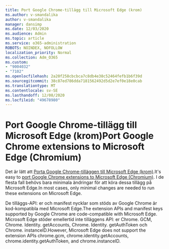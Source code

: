 ```yaml
---
title: Port Google Chrome-tillägg till Microsoft Edge (krom)
ms.author: v-smandalika
author: v-smandalika
manager: dansimp
ms.date: 12/03/2020
ms.audience: Admin
ms.topic: article
ms.service: o365-administration
ROBOTS: NOINDEX, NOFOLLOW
localization_priority: Normal
ms.collection: Adm_O365
ms.custom:
- "9004032"
- "7102"
ms.openlocfilehash: 2a20f258cbcbca7c8db4e38c52464fefb1b6f39d
ms.sourcegitcommit: 38c87ed786dda7181562492d5d2e7ef0e18e0cab
ms.translationtype: MT
ms.contentlocale: sv-SE
ms.lasthandoff: 12/08/2020
ms.locfileid: "49678980"
---
```

# <a name="port-google-chrome-extensions-to-microsoft-edge-chromium"></a><span data-ttu-id="b036e-102">Port Google Chrome-tillägg till Microsoft Edge (krom)</span><span class="sxs-lookup"><span data-stu-id="b036e-102">Port Google Chrome extensions to Microsoft Edge (Chromium)</span></span>

<span data-ttu-id="b036e-103">Det är lätt att [Porta Google Chrome-tilläggen till Microsoft Edge (krom)](https://docs.microsoft.com/microsoft-edge/extensions-chromium/developer-guide/port-chrome-extension).</span><span class="sxs-lookup"><span data-stu-id="b036e-103">It's easy to [port Google Chrome extensions to Microsoft Edge (Chromium)](https://docs.microsoft.com/microsoft-edge/extensions-chromium/developer-guide/port-chrome-extension).</span></span> <span data-ttu-id="b036e-104">I de flesta fall behövs bara minimala ändringar för att köra dessa tillägg på Microsoft Edge.</span><span class="sxs-lookup"><span data-stu-id="b036e-104">In most cases, only minimal changes are needed to run these extensions on Microsoft Edge.</span></span>

<span data-ttu-id="b036e-105">De tilläggs-API: er och manifest nycklar som stöds av Google Chrome är kod-kompatibla med Microsoft Edge.</span><span class="sxs-lookup"><span data-stu-id="b036e-105">The extension APIs and manifest keys supported by Google Chrome are code-compatible with Microsoft Edge.</span></span> <span data-ttu-id="b036e-106">Microsoft Edge stöder emellertid inte tilläggens API: er Chrome. GCM, Chrome. Identity. getAccounts, Chrome. Identity. getAuthToken och Chrome. instanceID.</span><span class="sxs-lookup"><span data-stu-id="b036e-106">However, Microsoft Edge does not support the extension APIs chrome.gcm, chrome.identity.getAccounts, chrome.identity.getAuthToken, and chrome.instanceID.</span></span>